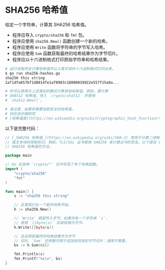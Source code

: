# SHA256 哈希值

给定一个字符串，计算其 SHA256 哈希值。

- 程序应导入 `crypto/sha256` 和 `fmt` 包。
- 程序应使用 `sha256.New()` 函数创建一个新的哈希。
- 程序应使用 `Write` 函数将字符串的字节写入哈希。
- 程序应使用 `Sum` 函数获取最终的哈希结果作为字节切片。
- 程序应以十六进制格式打印原始字符串和哈希结果。

```sh
# 运行该程序会计算哈希值并以人类可读的十六进制格式打印出来。
$ go run sha256-hashes.go
sha256 this string
1af1dfa857bf1d8814fe1af8983c18080019922e557f15a8a...

# 你可以使用与上述类似的模式计算其他哈希值。例如，要计算
# SHA512 哈希值，导入 `crypto/sha512` 并使用
# `sha512.New()`。

# 请注意，如果你需要加密安全的哈希值，
# 你应该仔细研究
# [哈希强度](https://en.wikipedia.org/wiki/Cryptographic_hash_function)!
```

以下是完整代码：

```go
// [_SHA256 哈希值_](https://en.wikipedia.org/wiki/SHA-2) 常用于计算二进制
// 或文本块的简短标识。例如，TLS/SSL 证书使用 SHA256 来计算证书的签名。以下是在 Go 中计算
// SHA256 哈希值的方法。

package main

// Go 在各种 `crypto/*` 包中实现了多个哈希函数。
import (
	"crypto/sha256"
	"fmt"
)

func main() {
	s := "sha256 this string"

	// 这里我们从一个新的哈希开始。
	h := sha256.New()

	// `Write` 期望传入字节。如果你有一个字符串 `s`，
	// 使用 `[]byte(s)` 将其转换为字节。
	h.Write([]byte(s))

	// 这会获取最终的哈希结果作为字节
	// 切片。`Sum` 的参数可用于追加到现有的字节切片：通常不需要。
	bs := h.Sum(nil)

	fmt.Println(s)
	fmt.Printf("%x\n", bs)
}

```
